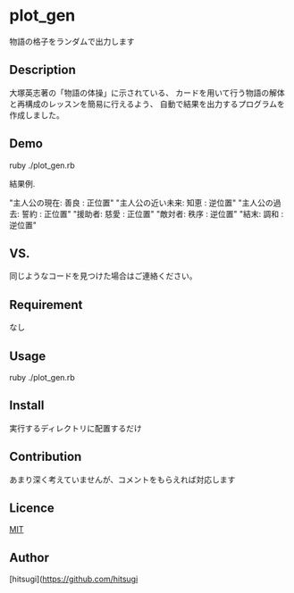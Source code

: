 plot_gen
====

物語の格子をランダムで出力します

## Description

大塚英志著の「物語の体操」に示されている、
カードを用いて行う物語の解体と再構成のレッスンを簡易に行えるよう、
自動で結果を出力するプログラムを作成しました。

## Demo

ruby ./plot_gen.rb

結果例.

"主人公の現在: 善良 : 正位置"
"主人公の近い未来: 知恵 : 逆位置"
"主人公の過去: 誓約 : 正位置"
"援助者: 慈愛 : 正位置"
"敵対者: 秩序 : 逆位置"
"結末: 調和 : 逆位置"

## VS. 

同じようなコードを見つけた場合はご連絡ください。

## Requirement

なし

## Usage

ruby ./plot_gen.rb

## Install

実行するディレクトリに配置するだけ

## Contribution

あまり深く考えていませんが、コメントをもらえれば対応します

## Licence

[MIT](https://github.com/tcnksm/tool/blob/master/LICENCE)

## Author

[hitsugi](https://github.com/hitsugi
